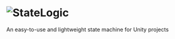 # ![StateLogic](https://github.com/user-attachments/assets/10211b69-3cdf-441a-8a3f-198bf901a677)

An easy-to-use and lightweight state machine for Unity projects
